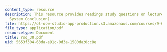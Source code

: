 ```yaml
---
content_type: resource
description: This resource provides readings study questions on lecture 30 (Visual
  System Conclusion).
file: https://ol-ocw-studio-app-production.s3.amazonaws.com/courses/9-01-neuroscience-and-behavior-fall-2003/5653f30463dae91c0d3a1580da20cc8e_rsq_30.pdf
file_type: application/pdf
resourcetype: Document
title: rsq_30.pdf
uid: 5653f304-63da-e91c-0d3a-1580da20cc8e
---
```

